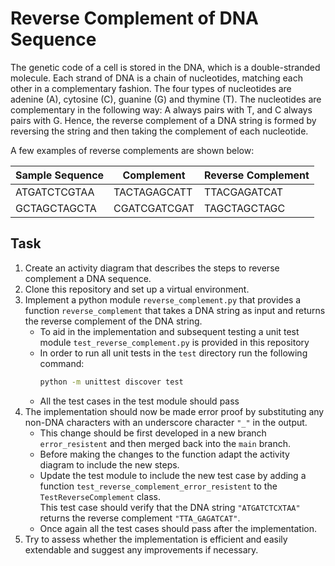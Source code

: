 # Reverse Complement of DNA Sequence
The genetic code of a cell is stored in the DNA, which is a double-stranded molecule. Each strand of DNA is a chain of nucleotides, matching each other in a complementary fashion. The four types of nucleotides are adenine (A), cytosine (C), guanine (G) and thymine (T). The nucleotides are complementary in the following way: A always pairs with T, and C always pairs with G. Hence, the reverse complement of a DNA string is formed by reversing the string and then taking the complement of each nucleotide.

A few examples of reverse complements are shown below:

| Sample Sequence | Complement   | Reverse Complement |
|-----------------|--------------|--------------------|
| ATGATCTCGTAA    | TACTAGAGCATT | TTACGAGATCAT       |
| GCTAGCTAGCTA    | CGATCGATCGAT | TAGCTAGCTAGC       |

## Task
1. Create an activity diagram that describes the steps to reverse complement a DNA sequence.
2. Clone this repository and set up a virtual environment.
3. Implement a python module `reverse_complement.py` that provides a function `reverse_complement` that takes a DNA string as input and returns the reverse complement of the DNA string.
   - To aid in the implementation and subsequent testing a unit test module `test_reverse_complement.py` is provided in this repository
   - In order to run all unit tests in the `test` directory run the following command:
     ```sh
     python -m unittest discover test
     ```
   - All the test cases in the test module should pass
4. The implementation should now be made error proof by substituting any non-DNA characters with an underscore character `"_"` in the output.
   - This change should be first developed in a new branch `error_resistent` and then merged back into the `main` branch.
   - Before making the changes to the function adapt the activity diagram to include the new steps.
   - Update the test module to include the new test case by adding a function `test_reverse_complement_error_resistent` to the `TestReverseComplement` class.  
   This test case should verify that the DNA string `"ATGATCTCXTAA"` returns the reverse complement `"TTA_GAGATCAT"`.
   - Once again all the test cases should pass after the implementation.
5. Try to assess whether the implementation is efficient and easily extendable and suggest any improvements if necessary.